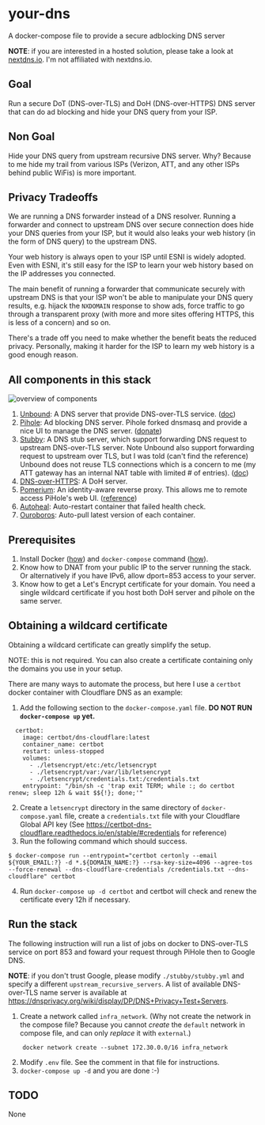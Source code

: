 # your-dns
A docker-compose file to provide a secure adblocking DNS server

**NOTE**: if you are interested in a hosted solution, please take a look at
[nextdns.io](https://nextdns.io). I'm not affiliated with nextdns.io.

## Goal

Run a secure DoT (DNS-over-TLS) and DoH (DNS-over-HTTPS) DNS server that
can do ad blocking and hide your DNS query from your ISP.

## Non Goal

Hide your DNS query from upstream recursive DNS server. Why? Because to
me hide my trail from various ISPs (Verizon, ATT, and any other ISPs
behind public WiFis) is more important.

## Privacy Tradeoffs

We are running a DNS forwarder instead of a DNS resolver. Running a
forwarder and connect to upstream DNS over secure connection does hide
your DNS queries from your ISP, but it would also leaks your web history
(in the form of DNS query) to the upstream DNS.

Your web history is always open to your ISP until ESNI is widely
adopted. Even with ESNI, it's still easy for the ISP to learn your web
history based on the IP addresses you connected.

The main benefit of running a forwarder that communicate securely with
upstream DNS is that your ISP won't be able to manipulate your DNS query
results, e.g. hijack the `NXDOMAIN` response to show ads, force traffic
to go through a transparent proxy (with more and more sites offering
HTTPS, this is less of a concern) and so on.

There's a trade off you need to make whether the benefit beats the
reduced privacy. Personally, making it harder for the ISP to learn my web
history is a good enough reason.

## All components in this stack

![overview of components](https://g.gravizo.com/source/svg?https://raw.githubusercontent.com/yegle/your-dns/master/graph.dot)

1. [Unbound](https://nlnetlabs.nl/projects/unbound/about/): A DNS server
   that provide DNS-over-TLS service.
   ([doc](https://nlnetlabs.nl/documentation/unbound/unbound.conf/))
1. [Pihole](https://pi-hole.net): Ad blocking DNS server. Pihole forked
   dnsmasq and provide a nice UI to manage the DNS server.
   ([donate](https://pi-hole.net/donate/))
1. [Stubby](https://dnsprivacy.org/wiki/display/DP/DNS+Privacy+Daemon+-+Stubby):
   A DNS stub server, which support forwarding DNS request to upstream
   DNS-over-TLS server. Note Unbound also support forwarding request to
   upstream over TLS, but I was told (can't find the reference) Unbound
   does not reuse TLS connections which is a concern to me (my ATT
   gateway has an internal NAT table with limited # of entries).
   ([doc](https://dnsprivacy.org/wiki/display/DP/Configuring+Stubby))
1. [DNS-over-HTTPS](https://github.com/m13253/dns-over-https): A DoH
   server.
1. [Pomerium](https://pomerium.io): An identity-aware reverse proxy. This
   allows me to remote access PiHole's web UI.
   ([reference](https://www.pomerium.io/reference/))
1. [Autoheal](https://github.com/willfarrell/docker-autoheal):
   Auto-restart container that failed health check.
1. [Ouroboros](https://github.com/pyouroboros/ouroboros): Auto-pull
   latest version of each container.

## Prerequisites

1. Install Docker ([how](https://docs.docker.com/v17.12/install/)) and
   `docker-compose` command
   ([how](https://docs.docker.com/compose/install/)).
1. Know how to DNAT from your public IP to the server running the stack.
   Or alternatively if you have IPv6, allow dport=853 access to your
   server.
1. Know how to get a Let's Encrypt certificate for your domain. You need
   a single wildcard certificate if you host both DoH server and pihole
   on the same server.

## Obtaining a wildcard certificate

Obtaining a wildcard certificate can greatly simplify the setup.

NOTE: this is not required. You can also create a certificate containing
only the domains you use in your setup.

There are many ways to automate the process, but here I use a `certbot`
docker container with Cloudflare DNS as an example:

1. Add the following section to the `docker-compose.yaml` file. **DO NOT
   RUN `docker-compose up` yet.**
```
  certbot:
    image: certbot/dns-cloudflare:latest
    container_name: certbot
    restart: unless-stopped
    volumes:
      - ./letsencrypt/etc:/etc/letsencrypt
      - ./letsencrypt/var:/var/lib/letsencrypt
      - ./letsencrypt/credentials.txt:/credentials.txt
    entrypoint: "/bin/sh -c 'trap exit TERM; while :; do certbot renew; sleep 12h & wait $${!}; done;'"
```
2. Create a `letsencrypt` directory in the same directory of
   `docker-compose.yaml` file, create a `credentials.txt` file with your
   Cloudflare Global API key (See
   https://certbot-dns-cloudflare.readthedocs.io/en/stable/#credentials
   for reference)
3. Run the following command which should success.
```
$ docker-compose run --entrypoint="certbot certonly --email ${YOUR_EMAIL:?} -d *.${DOMAIN_NAME:?} --rsa-key-size=4096 --agree-tos --force-renewal --dns-cloudflare-credentials /credentials.txt --dns-cloudflare" certbot
```
4. Run `docker-compose up -d certbot` and certbot will check and renew the
   certificate every 12h if necessary.

## Run the stack

The following instruction will run a list of jobs on docker to
DNS-over-TLS service on port 853 and foward your request through PiHole
then to Google DNS.

**NOTE**: if you don't trust Google, please modify `./stubby/stubby.yml` and
specify a different `upstream_recursive_servers`. A list of available
DNS-over-TLS name server is available at
https://dnsprivacy.org/wiki/display/DP/DNS+Privacy+Test+Servers.

1. Create a network called `infra_network`. (Why not create the network
   in the compose file? Because you cannot *create* the `default` network
   in compose file, and can only *replace* it with `external`.)
```
    docker network create --subnet 172.30.0.0/16 infra_network
```
2. Modify `.env` file. See the comment in that file for instructions.
3. `docker-compose up -d` and you are done :-)

## TODO

None
